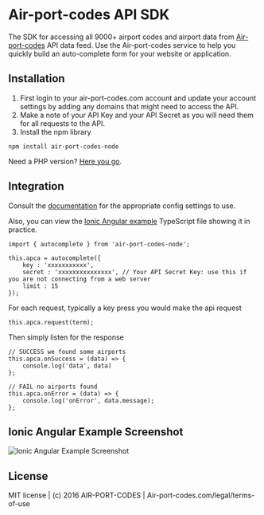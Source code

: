 # Air-port-codes API SDK

The SDK for accessing all 9000+ airport codes and airport data from [Air-port-codes](https://www.air-port-codes.com) API data feed. Use the Air-port-codes service to help you quickly build an auto-complete form for your website or application.

## Installation

1. First login to your air-port-codes.com account and update your account settings by adding any domains that might need to access the API. 
2. Make a note of your API Key and your API Secret as you will need them for all requests to the API.
3. Install the npm library

```
npm install air-port-codes-node
```

Need a PHP version? [Here you go](https://github.com/airportcodes/API-SDK/tree/master/php).

## Integration
Consult the [documentation](https://www.air-port-codes.com/airport-codes-api/overview/) for the appropriate config settings to use.

Also, you can view the [Ionic Angular example](https://github.com/airportcodes/API-SDK/tree/master/javascript/examples) TypeScript file showing it in practice.
```
import { autocomplete } from 'air-port-codes-node';

this.apca = autocomplete({
	key : 'xxxxxxxxxxx', 
	secret : 'xxxxxxxxxxxxxxx', // Your API Secret Key: use this if you are not connecting from a web server
	limit : 15
});
```

For each request, typically a key press you would make the api request
```
this.apca.request(term);
```

Then simply listen for the response
```
// SUCCESS we found some airports
this.apca.onSuccess = (data) => {
    console.log('data', data)
};

// FAIL no airports found
this.apca.onError = (data) => {
    console.log('onError', data.message);
};
```

## Ionic Angular Example Screenshot
![Ionic Angular Example Screenshot](https://github.com/airportcodes/API-SDK/blob/master/javascript/examples/ionic-angular-autocomplete.png?raw=true)


## License

MIT license | (c) 2016 AIR-PORT-CODES | Air-port-codes.com/legal/terms-of-use
